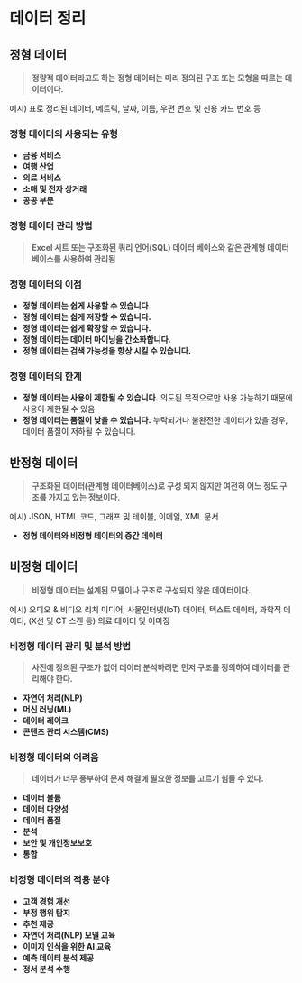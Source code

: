 # 데이터 정리
## 정형 데이터

> **정량적 데이터라고도 하는 정형 데이터는 미리 정의된 구조 또는 모형을 따르는 데이터이다.**
> 

예시) 표로 정리된 데이터, 메트릭, 날짜, 이름, 우편 번호 및 신용 카드 번호 등

### 정형 데이터의 사용되는 유형

- **금융 서비스**
- **여행 산업**
- **의료 서비스**
- **소매 및 전자 상거래**
- **공공 부문**

### 정형 데이터 관리 방법

> **Excel 시트 또는 구조화된 쿼리 언어(SQL) 데이터 베이스와 같은 관계형 데이터베이스를 사용하여 관리됨**
> 

### 정형 데이터의 이점

- **정형 데이터는 쉽게 사용할 수 있습니다.**
- **정형 데이터는 쉽게 저장할 수 있습니다.**
- **정형 데이터는 쉽게 확장할 수 있습니다.**
- **정형 데이터는 데이터 마이닝을 간소화합니다.**
- **정형 데이터는 검색 가능성을 향상 시킬 수 있습니다.**

### 정형 데이터의 한계

- **정형 데이터는 사용이 제한될 수 있습니다.**
의도된 목적으로만 사용 가능하기 때문에 사용이 제한될 수 있음
- **정형 데이터는 품질이 낮을 수 있습니다.**
누락되거나 불완전한 데이터가 있을 경우, 데이터 품질이 저하될 수 있습니다.

## 반정형 데이터

> **구조화된 데이터(관계형 데이터베이스)로 구성 되지 않지만 여전히 어느 정도 구조를 가지고 있는 정보이다.**
> 

예시) JSON, HTML 코드, 그래프 및 테이블, 이메일, XML 문서

- **정형 데이터와 비정형 데이터의 중간 데이터**

## 비정형 데이터

> **비정형 데이터는 설계된 모델이나 구조로 구성되지 않은 데이터이다.**
> 

예시) 오디오 & 비디오 리치 미디어, 사물인터넷(IoT) 데이터, 텍스트 데이터, 과학적 데이터, (X선 및 CT 스캔 등) 의료 데이터 및 이미징

### 비정형 데이터 관리 및 분석 방법

> **사전에 정의된 구조가 없어 데이터 분석하려면 먼저 구조를 정의하여 데이터를 관리해야 한다.**
> 
- **자연어 처리(NLP)**
- **머신 러닝(ML)**
- **데이터 레이크**
- **콘텐츠 관리 시스템(CMS)**

### 비정형 데이터의 어려움

> **데이터가 너무 풍부하여 문제 해결에 필요한 정보를 고르기 힘들 수 있다.**
> 
- **데이터 볼륨**
- **데이터 다양성**
- **데이터 품질**
- **분석**
- **보안 및 개인정보보호**
- **통합**

### 비정형 데이터의 적용 분야

- **고객 경험 개선**
- **부정 행위 탐지**
- **추천 제공**
- **자연어 처리(NLP) 모델 교육**
- **이미지 인식을 위한 AI 교육**
- **예측 데이터 분석 제공**
- **정서 분석 수행**
